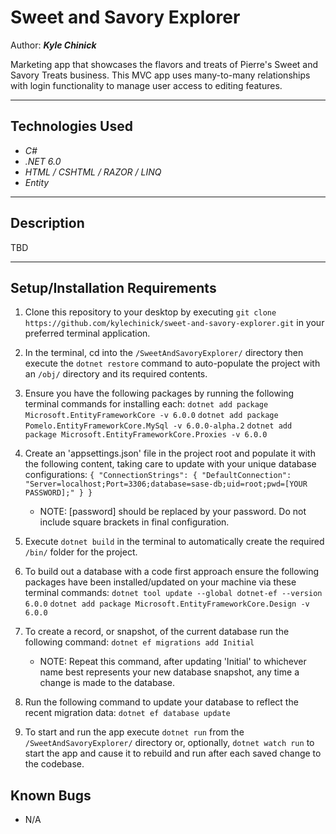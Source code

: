 # Sweet and Savory Explorer

Author: _**Kyle Chinick**_

Marketing app that showcases the flavors and treats of Pierre's Sweet and Savory Treats business. This MVC app uses many-to-many relationships with login functionality to manage user access to editing features.

---

## Technologies Used

- _C#_
- _.NET 6.0_
- _HTML / CSHTML / RAZOR / LINQ_
- _Entity_

---

## Description

TBD

---

## Setup/Installation Requirements

1. Clone this repository to your desktop by executing `git clone https://github.com/kylechinick/sweet-and-savory-explorer.git` in your preferred terminal application.

2. In the terminal, cd into the `/SweetAndSavoryExplorer/` directory then execute the `dotnet restore` command to auto-populate the project with an `/obj/` directory and its required contents.

3. Ensure you have the following packages by running the following terminal commands for installing each:
   `dotnet add package Microsoft.EntityFrameworkCore -v 6.0.0`
   `dotnet add package Pomelo.EntityFrameworkCore.MySql -v 6.0.0-alpha.2`
   `dotnet add package Microsoft.EntityFrameworkCore.Proxies -v 6.0.0`

4. Create an 'appsettings.json' file in the project root and populate it with the following content, taking care to update with your unique database configurations:
   `{ "ConnectionStrings": { "DefaultConnection": "Server=localhost;Port=3306;database=sase-db;uid=root;pwd=[YOUR PASSWORD];" } }`

   - NOTE: [password] should be replaced by your password. Do not include square brackets in final configuration.

5. Execute `dotnet build` in the terminal to automatically create the required `/bin/` folder for the project.

6. To build out a database with a code first approach ensure the following packages have been installed/updated on your machine via these terminal commands:
   `dotnet tool update --global dotnet-ef --version 6.0.0`
   `dotnet add package Microsoft.EntityFrameworkCore.Design -v 6.0.0`

7. To create a record, or snapshot, of the current database run the following command:
   `dotnet ef migrations add Initial`

   - NOTE: Repeat this command, after updating 'Initial' to whichever name best represents your new database snapshot, any time a change is made to the database.

8. Run the following command to update your database to reflect the recent migration data:
   `dotnet ef database update`

9. To start and run the app execute `dotnet run` from the `/SweetAndSavoryExplorer/` directory or, optionally, `dotnet watch run` to start the app and cause it to rebuild and run after each saved change to the codebase.

## Known Bugs

- N/A
